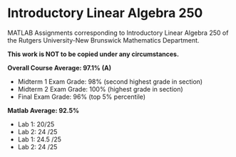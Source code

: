 # Introductory Linear Algebra 250
MATLAB Assignments corresponding to Introductory Linear Algebra 250 of the Rutgers University-New Brunswick Mathematics Department.

**This work is NOT to be copied under any circumstances.**

**Overall Course Average: 97.1% (A)**
* Midterm 1 Exam Grade: 98% (second highest grade in section)
* Midterm 2 Exam Grade: 100% (highest grade in section)
* Final Exam Grade: 96% (top 5% percentile)

**Matlab Average: 92.5%**
* Lab 1: 20/25
* Lab 2: 24 /25
* Lab 1: 24.5 /25
* Lab 2: 24 /25
